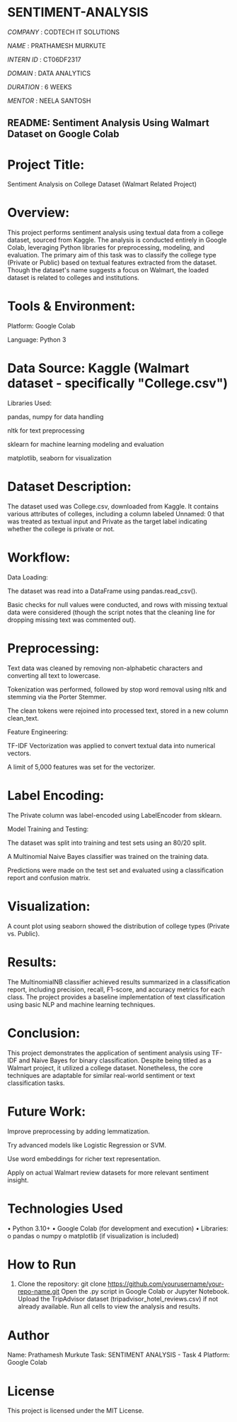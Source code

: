 # SENTIMENT-ANALYSIS

*COMPANY* : CODTECH IT SOLUTIONS

*NAME* : PRATHAMESH MURKUTE

*INTERN ID* : CT06DF2317

*DOMAIN* : DATA ANALYTICS

*DURATION* : 6 WEEKS

*MENTOR* : NEELA SANTOSH

## README: Sentiment Analysis Using Walmart Dataset on Google Colab
# Project Title:
Sentiment Analysis on College Dataset (Walmart Related Project)

# Overview:
This project performs sentiment analysis using textual data from a college dataset, sourced from Kaggle. The analysis is conducted entirely in Google Colab, leveraging Python libraries for preprocessing, modeling, and evaluation. The primary aim of this task was to classify the college type (Private or Public) based on textual features extracted from the dataset. Though the dataset's name suggests a focus on Walmart, the loaded dataset is related to colleges and institutions.

# Tools & Environment:
Platform: Google Colab

Language: Python 3

# Data Source: Kaggle (Walmart dataset - specifically "College.csv")

Libraries Used:

pandas, numpy for data handling

nltk for text preprocessing

sklearn for machine learning modeling and evaluation

matplotlib, seaborn for visualization

# Dataset Description:
The dataset used was College.csv, downloaded from Kaggle. It contains various attributes of colleges, including a column labeled Unnamed: 0 that was treated as textual input and Private as the target label indicating whether the college is private or not.

# Workflow:
Data Loading:

The dataset was read into a DataFrame using pandas.read_csv().

Basic checks for null values were conducted, and rows with missing textual data were considered (though the script notes that the cleaning line for dropping missing text was commented out).

# Preprocessing:

Text data was cleaned by removing non-alphabetic characters and converting all text to lowercase.

Tokenization was performed, followed by stop word removal using nltk and stemming via the Porter Stemmer.

The clean tokens were rejoined into processed text, stored in a new column clean_text.

Feature Engineering:

TF-IDF Vectorization was applied to convert textual data into numerical vectors.

A limit of 5,000 features was set for the vectorizer.

# Label Encoding:

The Private column was label-encoded using LabelEncoder from sklearn.

Model Training and Testing:

The dataset was split into training and test sets using an 80/20 split.

A Multinomial Naive Bayes classifier was trained on the training data.

Predictions were made on the test set and evaluated using a classification report and confusion matrix.

# Visualization:

A count plot using seaborn showed the distribution of college types (Private vs. Public).

# Results:
The MultinomialNB classifier achieved results summarized in a classification report, including precision, recall, F1-score, and accuracy metrics for each class. The project provides a baseline implementation of text classification using basic NLP and machine learning techniques.

# Conclusion:
This project demonstrates the application of sentiment analysis using TF-IDF and Naive Bayes for binary classification. Despite being titled as a Walmart project, it utilized a college dataset. Nonetheless, the core techniques are adaptable for similar real-world sentiment or text classification tasks.

# Future Work:
Improve preprocessing by adding lemmatization.

Try advanced models like Logistic Regression or SVM.

Use word embeddings for richer text representation.

Apply on actual Walmart review datasets for more relevant sentiment insight.

# Technologies Used
•	Python 3.10+
•	Google Colab (for development and execution)
•	Libraries:
o	pandas
o	numpy
o	matplotlib (if visualization is included)

# How to Run
1.	Clone the repository:
git clone https://github.com/yourusername/your-repo-name.git
Open the .py script in Google Colab or Jupyter Notebook.
Upload the TripAdvisor dataset (tripadvisor_hotel_reviews.csv) if not already available.
Run all cells to view the analysis and results.

# Author
Name: Prathamesh Murkute
Task: SENTIMENT ANALYSIS - Task 4
Platform: Google Colab

# License
This project is licensed under the MIT License.
